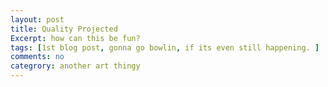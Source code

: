 ```yaml
--- 
layout: post
title: Quality Projected
Excerpt: how can this be fun?
tags: [1st blog post, gonna go bowlin, if its even still happening. ]
comments: no
categrory: another art thingy
---
```

